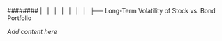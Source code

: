 ######## |   |   |   |   |   |   |   ├── Long-Term Volatility of Stock vs. Bond Portfolio

*Add content here*